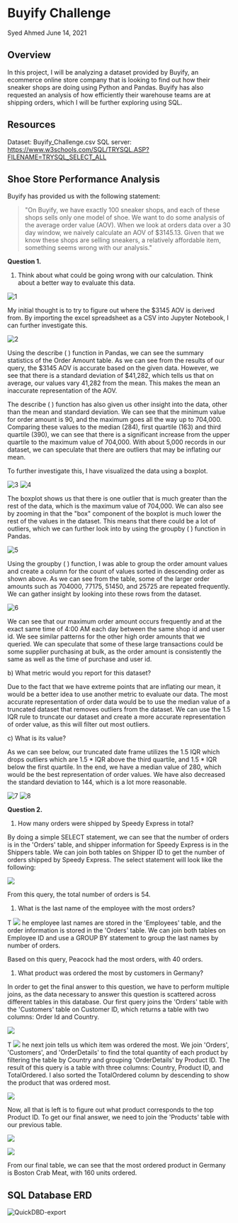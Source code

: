 # Buyify Challenge

Syed Ahmed 
June 14, 2021

## Overview 

In this project, I will be analyzing a dataset provided by Buyify, an ecommerce online store company that is looking to find out how their sneaker shops are doing using Python and Pandas. Buyify has also requested an analysis of how efficiently their warehouse teams are at shipping orders, which I will be further exploring using SQL. 

## Resources 
Dataset: Buyify_Challenge.csv 
SQL server: https://www.w3schools.com/SQL/TRYSQL.ASP?FILENAME=TRYSQL_SELECT_ALL 

## Shoe Store Performance Analysis 

Buyify has provided us with the following statement: 
> "On Buyify, we have exactly 100 sneaker shops, and each of these shops sells only one model of shoe. We want to do some analysis of the average order value (AOV). When we look at orders data over a 30 day window, we naively calculate an AOV of $3145.13. Given that we know these shops are selling sneakers, a relatively affordable item, something seems wrong with our analysis."

**Question 1.**

1. Think about what could be going wrong with our calculation. Think about a better way to evaluate this data.

  ![1](https://user-images.githubusercontent.com/45697471/121947571-2d739b80-cd24-11eb-9e6e-8738e472933e.jpg)

My initial thought is to try to figure out where the $3145 AOV is derived from. By importing the excel spreadsheet as a CSV into Jupyter Notebook, I can further investigate this.

  ![2](https://user-images.githubusercontent.com/45697471/121947602-33697c80-cd24-11eb-99e2-780aa0d6ec6f.jpg)


Using the describe ( ) function in Pandas, we can see the summary statistics of the Order Amount table. As we can see from the results of our query, the $3145 AOV is accurate based on the given data. However, we see that there is a standard deviation of $41,282, which tells us that on average, our values vary 41,282 from the mean. This makes the mean an inaccurate representation of the AOV.

The describe ( ) function has also given us other insight into the data, other than the mean and standard deviation. We can see that the minimum value for order amount is 90, and the maximum goes all the way up to 704,000. Comparing these values to the median (284), first quartile (163) and third quartile (390), we can see that there is a significant increase from the upper quartile to the maximum value of 704,000. With about 5,000 records in our dataset, we can speculate that there are outliers that may be inflating our mean.

To further investigate this, I have visualized the data using a boxplot.

  ![3](https://user-images.githubusercontent.com/45697471/121947711-5bf17680-cd24-11eb-9b00-cf486b3c70bd.jpg)
  ![4](https://user-images.githubusercontent.com/45697471/121947716-5e53d080-cd24-11eb-8dad-55b97afc8568.jpg)


The boxplot shows us that there is one outlier that is much greater than the rest of the data, which is the maximum value of 704,000. We can also see by zooming in that the "box" component of the boxplot is much lower the rest of the values in the dataset. This means that there could be a lot of outliers, which we can further look into by using the groupby ( ) function in Pandas.

  ![5](https://user-images.githubusercontent.com/45697471/121947931-a07d1200-cd24-11eb-98e2-f91f7f84cb28.jpg)


Using the groupby ( ) function, I was able to group the order amount values and create a column for the count of values sorted in descending order as shown above. As we can see from the table, some of the larger order amounts such as 704000, 77175, 51450, and 25725 are repeated frequently. We can gather insight by looking into these rows from the dataset.

  ![6](https://user-images.githubusercontent.com/45697471/121948058-c7d3df00-cd24-11eb-94b5-d927e734c13e.jpg)


We can see that our maximum order amount occurs frequently and at the exact same time of 4:00 AM each day between the same shop id and user id. We see similar patterns for the other high order amounts that we queried. We can speculate that some of these large transactions could be some supplier purchasing at bulk, as the order amount is consistently the same as well as the time of purchase and user id.

b) What metric would you report for this dataset?

Due to the fact that we have extreme points that are inflating our mean, it would be a better idea to use another metric to evaluate our data. The most accurate representation of order data would be to use the median value of a truncated dataset that removes outliers from the dataset. We can use the 1.5 IQR rule to truncate our dataset and create a more accurate representation of order value, as this will filter out most outliers.

c) What is its value?

As we can see below, our truncated date frame utilizes the 1.5 IQR which drops outliers which are 1.5 \* IQR above the third quartile, and 1.5 \* IQR below the first quartile. In the end, we have a median value of 280, which would be the best representation of order values. We have also decreased the standard deviation to 144, which is a lot more reasonable.

  ![7](https://user-images.githubusercontent.com/45697471/121948198-ee921580-cd24-11eb-91a3-379640b50706.jpg)
  ![8](https://user-images.githubusercontent.com/45697471/121948204-f0f46f80-cd24-11eb-8136-3a2b1719fdae.jpg)


**Question 2.**

1. How many orders were shipped by Speedy Express in total?

By doing a simple SELECT statement, we can see that the number of orders is in the &#39;Orders&#39; table, and shipper information for Speedy Express is in the Shippers table. We can join both tables on Shipper ID to get the number of orders shipped by Speedy Express. The select statement will look like the following:

![](RackMultipart20210614-4-g4tryp_html_1c62c53cc1982275.png)

From this query, the total number of orders is 54.

1. What is the last name of the employee with the most orders?

T ![](RackMultipart20210614-4-g4tryp_html_ce0bf91fb8b78dd4.png) he employee last names are stored in the &#39;Employees&#39; table, and the order information is stored in the &#39;Orders&#39; table. We can join both tables on Employee ID and use a GROUP BY statement to group the last names by number of orders.

Based on this query, Peacock had the most orders, with 40 orders.

1. What product was ordered the most by customers in Germany?

In order to get the final answer to this question, we have to perform multiple joins, as the data necessary to answer this question is scattered across different tables in this database. Our first query joins the &#39;Orders&#39; table with the &#39;Customers&#39; table on Customer ID, which returns a table with two columns: Order Id and Country.

![](RackMultipart20210614-4-g4tryp_html_49048f414d43d392.png)

T ![](RackMultipart20210614-4-g4tryp_html_6ddb7faae860a9a.png) he next join tells us which item was ordered the most. We join &#39;Orders&#39;, &#39;Customers&#39;, and &#39;OrderDetails&#39; to find the total quantity of each product by filtering the table by Country and grouping &#39;OrderDetails&#39; by Product ID. The result of this query is a table with three columns: Country, Product ID, and TotalOrdered. I also sorted the TotalOrdered column by descending to show the product that was ordered most.

![](RackMultipart20210614-4-g4tryp_html_a05fd16d22f25d5d.png)

Now, all that is left is to figure out what product corresponds to the top Product ID. To get our final answer, we need to join the &#39;Products&#39; table with our previous table.

![](RackMultipart20210614-4-g4tryp_html_aefa9b00498611e6.png)

![](RackMultipart20210614-4-g4tryp_html_cd2329a1bf4b2226.png)

From our final table, we can see that the most ordered product in Germany is Boston Crab Meat, with 160 units ordered.

## SQL Database ERD

![QuickDBD-export](https://user-images.githubusercontent.com/45697471/121945764-264b8e00-cd22-11eb-9abb-72c98b981ac8.png)
